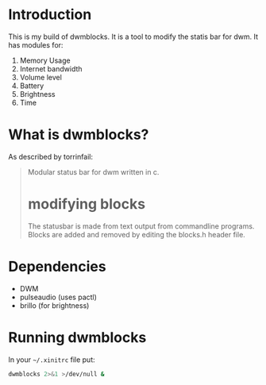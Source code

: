 # Introduction
This is my build of dwmblocks. It is a tool to modify the statis bar for dwm. It has modules for:
1. Memory Usage
2. Internet bandwidth
3. Volume level
4. Battery
5. Brightness
6. Time

# What is dwmblocks?
As described by torrinfail:

> Modular status bar for dwm written in c.
> # modifying blocks
> The statusbar is made from text output from commandline programs.
> Blocks are added and removed by editing the blocks.h header file.

# Dependencies
* DWM
* pulseaudio (uses pactl)
* brillo (for brightness)

# Running dwmblocks
In your `~/.xinitrc` file put: 

``` bash
dwmblocks 2>&1 >/dev/null &
```
